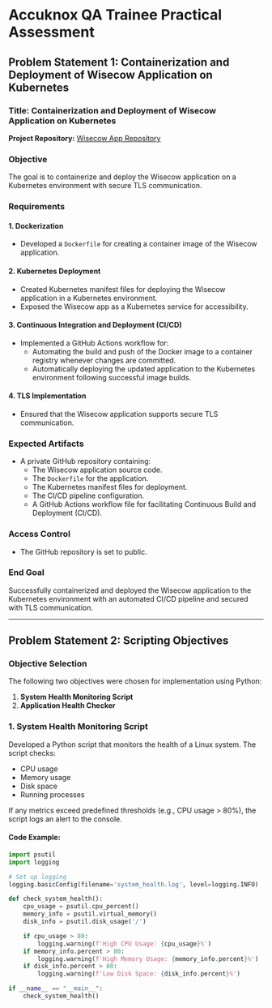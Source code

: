 # Accuknox QA Trainee Practical Assessment

## Problem Statement 1: Containerization and Deployment of Wisecow Application on Kubernetes

### Title: Containerization and Deployment of Wisecow Application on Kubernetes

**Project Repository:** [Wisecow App Repository](https://github.com/nyrahul/wisecow)

### Objective
The goal is to containerize and deploy the Wisecow application on a Kubernetes environment with secure TLS communication.

### Requirements

#### 1. Dockerization
- Developed a `Dockerfile` for creating a container image of the Wisecow application.

#### 2. Kubernetes Deployment
- Created Kubernetes manifest files for deploying the Wisecow application in a Kubernetes environment.
- Exposed the Wisecow app as a Kubernetes service for accessibility.

#### 3. Continuous Integration and Deployment (CI/CD)
- Implemented a GitHub Actions workflow for:
  - Automating the build and push of the Docker image to a container registry whenever changes are committed.
  - Automatically deploying the updated application to the Kubernetes environment following successful image builds.

#### 4. TLS Implementation
- Ensured that the Wisecow application supports secure TLS communication.

### Expected Artifacts
- A private GitHub repository containing:
  - The Wisecow application source code.
  - The `Dockerfile` for the application.
  - The Kubernetes manifest files for deployment.
  - The CI/CD pipeline configuration.
  - A GitHub Actions workflow file for facilitating Continuous Build and Deployment (CI/CD).

### Access Control
- The GitHub repository is set to public.

### End Goal
Successfully containerized and deployed the Wisecow application to the Kubernetes environment with an automated CI/CD pipeline and secured with TLS communication.

---

## Problem Statement 2: Scripting Objectives

### Objective Selection
The following two objectives were chosen for implementation using Python:

1. **System Health Monitoring Script**
2. **Application Health Checker**

### 1. System Health Monitoring Script
Developed a Python script that monitors the health of a Linux system. The script checks:
- CPU usage
- Memory usage
- Disk space
- Running processes

If any metrics exceed predefined thresholds (e.g., CPU usage > 80%), the script logs an alert to the console.

#### Code Example:
```python
import psutil
import logging

# Set up logging
logging.basicConfig(filename='system_health.log', level=logging.INFO)

def check_system_health():
    cpu_usage = psutil.cpu_percent()
    memory_info = psutil.virtual_memory()
    disk_info = psutil.disk_usage('/')

    if cpu_usage > 80:
        logging.warning(f'High CPU Usage: {cpu_usage}%')
    if memory_info.percent > 80:
        logging.warning(f'High Memory Usage: {memory_info.percent}%')
    if disk_info.percent > 80:
        logging.warning(f'Low Disk Space: {disk_info.percent}%')

if __name__ == "__main__":
    check_system_health()
